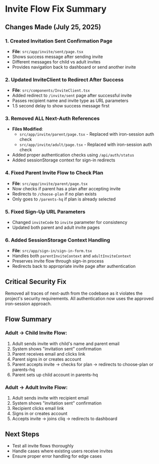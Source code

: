 # Invite Flow Fix Summary

## Changes Made (July 25, 2025)

### 1. Created Invitation Sent Confirmation Page
- **File**: `src/app/invite/sent/page.tsx`
- Shows success message after sending invite
- Different messages for child vs adult invites
- Provides navigation back to dashboard or send another invite

### 2. Updated InviteClient to Redirect After Success
- **File**: `src/components/InviteClient.tsx`
- Added redirect to `/invite/sent` page after successful invite
- Passes recipient name and invite type as URL parameters
- 1.5 second delay to show success message first

### 3. Removed ALL Next-Auth References
- **Files Modified**:
  - `src/app/invite/parent/page.tsx` - Replaced with iron-session auth check
  - `src/app/invite/adult/page.tsx` - Replaced with iron-session auth check
- Added proper authentication checks using `/api/auth/status`
- Added sessionStorage context for sign-in redirects

### 4. Fixed Parent Invite Flow to Check Plan
- **File**: `src/app/invite/parent/page.tsx`
- Now checks if parent has a plan after accepting invite
- Redirects to `/choose-plan` if no plan exists
- Only goes to `/parents-hq` if plan is already selected

### 5. Fixed Sign-Up URL Parameters
- Changed `inviteCode` to `invite` parameter for consistency
- Updated both parent and adult invite pages

### 6. Added SessionStorage Context Handling
- **File**: `src/app/sign-in/sign-in-form.tsx`
- Handles both `parentInviteContext` and `adultInviteContext`
- Preserves invite flow through sign-in process
- Redirects back to appropriate invite page after authentication

## Critical Security Fix
Removed all traces of next-auth from the codebase as it violates the project's security requirements. All authentication now uses the approved iron-session approach.

## Flow Summary

### Adult → Child Invite Flow:
1. Adult sends invite with child's name and parent email
2. System shows "invitation sent" confirmation
3. Parent receives email and clicks link
4. Parent signs in or creates account
5. Parent accepts invite → checks for plan → redirects to choose-plan or parents-hq
6. Parent sets up child account in parents-hq

### Adult → Adult Invite Flow:
1. Adult sends invite with recipient email
2. System shows "invitation sent" confirmation
3. Recipient clicks email link
4. Signs in or creates account
5. Accepts invite → joins cliq → redirects to dashboard

## Next Steps
- Test all invite flows thoroughly
- Handle cases where existing users receive invites
- Ensure proper error handling for edge cases
